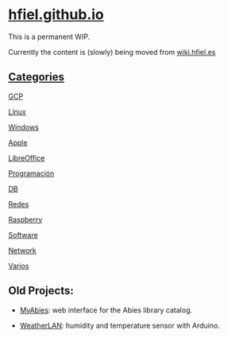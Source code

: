 # [hfiel.github.io](https://hfiel.github.io/)


This is a permanent WIP.

Currently the content is (slowly) being moved from [wiki.hfiel.es](https://wiki.hfiel.es)


## [Categories](wiki/categories.md)

[GCP](wiki/gcp.md)

[Linux](wiki/linux.md)

[Windows](wiki/windows.md)

[Apple](wiki/apple.md)

[LibreOffice](wiki/libreoffice.md)

[Programación](wiki/programacion.md)

[DB](wiki/db.md)

[Redes](wiki/redes.md)

[Raspberry](wiki/raspberry.md)

[Software](wiki/software.md)

[Network](wiki/network.md)

[Varios](wiki/varios.md)



## Old Projects:


- [MyAbies](https://myabies.hfiel.es): web interface for the Abies library catalog.

- [WeatherLAN](https://weatherlan.hfiel.es): humidity and temperature sensor with Arduino.
